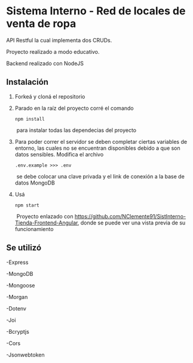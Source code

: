 # Sistema Interno - Red de locales de venta de ropa

API Restful la cual implementa dos CRUDs. <br>

Proyecto realizado a modo educativo.<br>

Backend realizado con NodeJS

## Instalación

1. Forkeá y cloná el repositorio
   ​
2. Parado en la raíz del proyecto corré el comando
   ​
   ```
   npm install
   ```
   ​
   para instalar todas las dependecias del proyecto
   ​
3. Para poder correr el servidor se deben completar ciertas variables de entorno, las cuales no se encuentran disponibles debido a que son datos sensibles. Modifica el archivo
   ​

   ```
   .env.example >>> .env
   ```
   ​
   se debe colocar una clave privada y el link de conexión a la base de datos MongoDB

4. Usá
   ​
   ```
   npm start
   ```
   ​
   Proyecto enlazado con https://github.com/NClemente91/SistInterno-Tienda-Frontend-Angular, donde se puede ver una vista previa de su funcionamiento

## Se utilizó

-Express

-MongoDB

-Mongoose

-Morgan

-Dotenv

-Joi

-Bcryptjs

-Cors

-Jsonwebtoken
